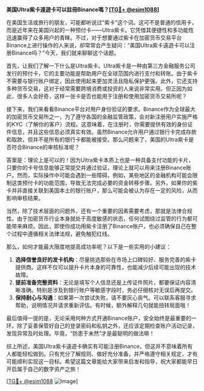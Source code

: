 **美国Ultra紫卡遠遊卡可以註冊Binance嗎？[[TG💪+ @esim1088](https://t.me/s/esim1088)]**

在美国生活或旅行的朋友，可能都听说过“紫卡”这个词。这可不是普通的信用卡，而是近年来在美国兴起的一种预付卡——Ultra紫卡。它凭借其便捷性和多功能性迅速赢得了众多用户的青睐。不过，对于想要通过紫卡在加密货币交易平台Binance上进行操作的人来说，却常常会产生疑问：“美国Ultra紫卡遠遊卡可以注册Binance吗？”今天，我们就来聊聊这个话题。

首先，让我们了解一下什么是Ultra紫卡。Ultra紫卡是一种由第三方金融服务公司发行的预付卡，它的主要功能是帮助用户在全球范围内进行支付和转账。由于紫卡不需要与银行账户绑定，因此使用起来更加灵活且隐私保护更强。此外，它还支持多种货币交易，这对于经常需要跨境消费或投资的人来说非常实用。但正因为如此，很多人会好奇，这样一张卡是否也能用于注册和使用加密货币交易所呢？

接下来，我们来看看Binance平台对用户身份验证的要求。Binance作为全球最大的加密货币交易所之一，为了遵守各国的金融监管政策，会对新注册用户实施严格的KYC（了解你的客户）流程。这意味着，在注册时，你需要提供有效的身份证件信息，并且这些信息必须真实有效。虽然Binance允许用户通过银行卡完成存款和取款，但并不是所有的银行卡都能被接受。那么问题来了，美国的Ultra紫卡是否符合Binance的审核标准呢？

答案是：理论上是可以的！因为Ultra紫卡本质上也是一种具备支付功能的卡片，只要你的卡号信息能够正常提交并通过验证，理论上就可以用来注册Binance账户。然而，实际操作中可能会遇到一些障碍。例如，某些地区的金融机构可能会限制这类预付卡的功能范围，导致无法完成必要的资金转移步骤。另外，如果你的紫卡并非直接关联到美国本土的银行账户，那么可能会被认为存在一定的风险，从而影响审核结果。

当然，除了技术层面的问题外，还有一个重要的因素需要考虑，那就是法律合规性。由于加密货币行业本身就处于高度敏感的状态，任何试图绕过监管的行为都可能带来麻烦。因此，即使你成功用紫卡注册了Binance账户，也必须确保自己在整个过程中遵循相关法律法规，避免触犯红线。

那么，如何才能最大限度地提高成功率呢？以下是一些实用的小建议：

1. **选择信誉良好的发卡机构**：尽量挑选那些在市场上口碑较好、服务完善的紫卡提供商。这样不仅可以提升卡片本身的可靠性，也能减少后续可能出现的技术故障。
2. **提前准备完整资料**：无论是填写个人信息还是上传证件照片，都要保证内容清晰准确。特别是涉及到银行账户等敏感字段时，务必仔细核对无误后再提交。
3. **保持耐心与沟通**：如果第一次尝试失败，请不要灰心丧气。可以联系客服寻求帮助，说明情况并请求重新评估。有时候，额外解释几句就能扭转局面哦！

最后值得一提的是，无论采用何种方式开通Binance账户，安全始终是最重要的一环。除了妥善保管好自己的登录密码和私钥之外，还应该定期检查账户活动记录，发现异常及时处理。毕竟，“防患于未然”才是最聪明的做法嘛！

综上所述，美国Ultra紫卡遠遊卡确实有可能注册Binance，但这并不意味着所有人都能轻松做到。只有充分了解规则、做好充分准备，并严格遵守相关规定，才有可能顺利实现这一目标。希望这篇文章能给大家带来启发和指导，祝大家都能早日开启属于自己的数字资产之旅！

[[TG💪+ @esim1088](https://t.me/s/esim1088) ![Image](https://i.postimg.cc/4NQfJmqS/Snipaste-2025-05-13-00-14-12.png)]